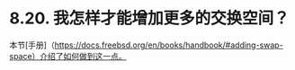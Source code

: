 # 8.20. 我怎样才能增加更多的交换空间？

本节[手册]（https://docs.freebsd.org/en/books/handbook/#adding-swap-space）介绍了如何做到这一点。
